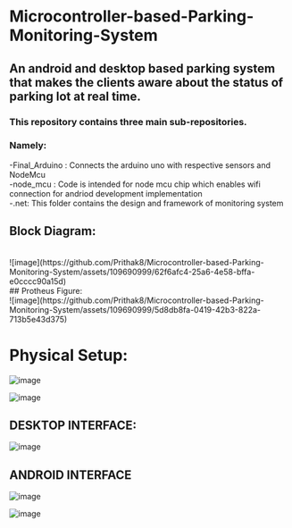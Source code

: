 # Microcontroller-based-Parking-Monitoring-System <br>
## An android and desktop based parking system that makes the clients aware about the status of parking lot at real time. <br>

### This repository contains three main sub-repositories. <br>
### Namely: <br>

-Final_Arduino : Connects the arduino uno with respective sensors and NodeMcu<br>
-node_mcu : Code is intended for node mcu chip which enables wifi connection for andriod development implementation<br>
-.net: This folder contains the design and framework of monitoring system<br>

## Block Diagram:
<br>
![image](https://github.com/Prithak8/Microcontroller-based-Parking-Monitoring-System/assets/109690999/62f6afc4-25a6-4e58-bffa-e0cccc90a15d)
<br>
## Protheus Figure:
<br>
![image](https://github.com/Prithak8/Microcontroller-based-Parking-Monitoring-System/assets/109690999/5d8db8fa-0419-42b3-822a-713b5e43d375)


# Physical Setup:

![image](https://github.com/Prithak8/Microcontroller-based-Parking-Monitoring-System/assets/109690999/c88907f3-ff82-4e5c-8fb6-f94d736539fc)

![image](https://github.com/Prithak8/Microcontroller-based-Parking-Monitoring-System/assets/109690999/9da04ede-f19d-4572-8c0e-3f602e9f2cdb)

## DESKTOP INTERFACE:

![image](https://github.com/Prithak8/Microcontroller-based-Parking-Monitoring-System/assets/109690999/29636b31-bfc8-4e96-a5b9-e0022183375f)

## ANDROID INTERFACE


![image](https://github.com/Prithak8/Microcontroller-based-Parking-Monitoring-System/assets/109690999/8e4dd702-59e8-46a2-9237-dc941d053779)

![image](https://github.com/Prithak8/Microcontroller-based-Parking-Monitoring-System/assets/109690999/800d6144-e5ed-4c14-b752-7c51fde40e88)





